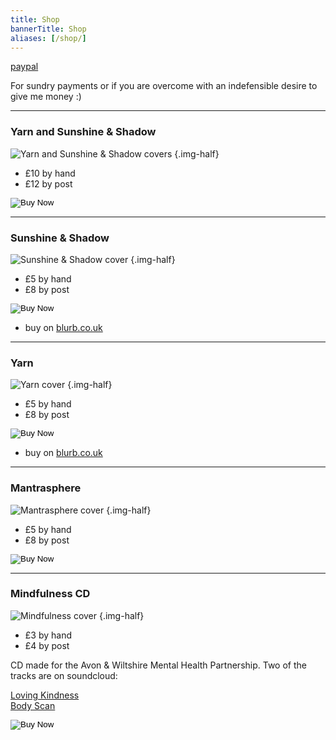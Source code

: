 ```yaml
---
title: Shop
bannerTitle: Shop
aliases: [/shop/]
---
```


[paypal](https://paypal.me/psaikido?country.x=GB&locale.x=en_GB)

For sundry payments or if you are overcome with an indefensible desire to give me money :)

<hr />

<h3>Yarn and Sunshine & Shadow</h3>

![Yarn and Sunshine & Shadow covers](/images/shop/y-sas.png)
{.img-half}

- &pound;10 by hand
- &pound;12 by post 

<form action="https://www.paypal.com/cgi-bin/webscr" method="post" target="_top">
  <input type="hidden" name="cmd" value="_s-xclick" />
  <input type="hidden" name="hosted_button_id" value="34AJQ6ZB8JXL8" />
  <input type="hidden" name="currency_code" value="GBP" />
  <input type="image" src="https://www.paypalobjects.com/en_GB/i/btn/btn_buynow_LG.gif" border="0" name="submit" title="PayPal - The safer, easier way to pay online!" alt="Buy Now" />
</form>

<hr />

<h3>Sunshine & Shadow</h3>

![Sunshine & Shadow cover](/images/shop/sunshad-cover.jpg) 
{.img-half}

- &pound;5 by hand
- &pound;8 by post 

<form action="https://www.paypal.com/cgi-bin/webscr" method="post" target="_top">
  <input type="hidden" name="cmd" value="_s-xclick" />
  <input type="hidden" name="hosted_button_id" value="TREHMEVGZ97YG" />
  <input type="hidden" name="currency_code" value="GBP" />
  <input type="image" src="https://www.paypalobjects.com/en_GB/i/btn/btn_buynow_LG.gif" border="0" name="submit" title="PayPal - The safer, easier way to pay online!" alt="Buy Now" />
</form>

- buy on [blurb.co.uk](https://www.blurb.co.uk/b/10258007-sunshine-and-shadow)

<hr />

<h3>Yarn</h3>

![Yarn cover](/images/shop/yarn-cover.jpg)
{.img-half}

- &pound;5 by hand
- &pound;8 by post 

<form action="https://www.paypal.com/cgi-bin/webscr" method="post" target="_top">
  <input type="hidden" name="cmd" value="_s-xclick" />
  <input type="hidden" name="hosted_button_id" value="KMMEKMF8YQ6QC" />
  <input type="hidden" name="currency_code" value="GBP" />
  <input type="image" src="https://www.paypalobjects.com/en_GB/i/btn/btn_buynow_SM.gif" border="0" name="submit" title="PayPal - The safer, easier way to pay online!" alt="Buy Now" />
</form>

- buy on [blurb.co.uk](https://www.blurb.co.uk/b/10210368-yarn)

<hr />

<h3>Mantrasphere</h3>

![Mantrasphere cover](/images/shop/mantrasphere.gif)
{.img-half}

- &pound;5 by hand
- &pound;8 by post

<form action="https://www.paypal.com/cgi-bin/webscr" method="post" target="_top">
  <input type="hidden" name="cmd" value="_s-xclick" />
  <input type="hidden" name="hosted_button_id" value="45MFWM6F7LBHL" />
  <input type="hidden" name="currency_code" value="GBP" />
  <input type="image" src="https://www.paypalobjects.com/en_GB/i/btn/btn_buynow_SM.gif" border="0" name="submit" title="PayPal - The safer, easier way to pay online!" alt="Buy Now" />
</form>

<hr />

<h3>Mindfulness CD</h3>

![Mindfulness cover](/images/shop/mindfulness-cd.gif)
{.img-half}

<span class="info">

- &pound;3 by hand  
- &pound;4 by post
 
CD made for the Avon & Wiltshire Mental Health Partnership. Two of the tracks are on soundcloud:  

<a href="https://soundcloud.com/mantrasphere/lovingkindness">Loving Kindness</a><br />
<a href="https://soundcloud.com/mantrasphere/bodyscan)">Body Scan</a>

<form action="https://www.paypal.com/cgi-bin/webscr" method="post" target="_top">
  <input type="hidden" name="cmd" value="_s-xclick" />
  <input type="hidden" name="hosted_button_id" value="NVG2TDEMLAB4S" />
  <input type="hidden" name="currency_code" value="GBP" />
  <input type="image" src="https://www.paypalobjects.com/en_GB/i/btn/btn_buynow_SM.gif" border="0" name="submit" title="PayPal - The safer, easier way to pay online!" alt="Buy Now" />
</form>

